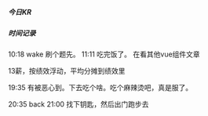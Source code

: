 



##### 今日KR







##### 时间记录

10:18 wake 刷个题先。 11:11 吃完饭了。 在看其他vue组件文章



13薪，按绩效浮动，平均分摊到绩效里



19:35 有被恶心到。下去吃个啥。吃个麻辣烫吧，真是服了。



20:35 back  21:00 找下钥匙，然后出门跑步去